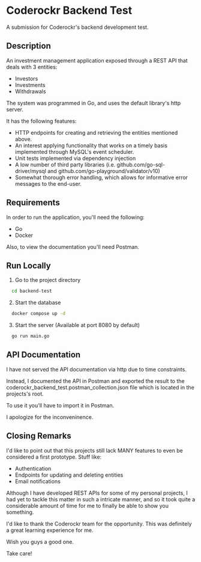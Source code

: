 # Coderockr Backend Test

A submission for Coderockr's backend development test.

## Description

An investment management application exposed through a REST API that deals with 3 entities:

- Investors
- Investments
- Withdrawals

The system was programmed in Go, and uses the default library's http server.

It has the following features:

- HTTP endpoints for creating and retrieving the entities mentioned above.
- An interest applying functionality that works on a timely basis implemented through MySQL's event scheduler.
- Unit tests implemented via dependency injection
- A low number of third party libraries (i.e. github.com/go-sql-driver/mysql and github.com/go-playground/validator/v10)
- Somewhat thorough error handling, which allows for informative error messages to the end-user.

## Requirements

In order to run the application, you'll need the following:

- Go
- Docker

Also, to view the documentation you'll need Postman.

## Run Locally

1. Go to the project directory

```bash
  cd backend-test
```

2. Start the database

```bash
  docker compose up -d
```

3. Start the server (Available at port 8080 by default)

```bash
  go run main.go
```

## API Documentation

I have not served the API documentation via http due to time constraints.

Instead, I documented the API in Postman and exported the result to the coderockr_backend_test.postman_collection.json file which is located in the projects's root.

To use it you'll have to import it in Postman.

I apologize for the inconveninence.

## Closing Remarks

I'd like to point out that this projects still lack MANY features to even be considered a first prototype. Stuff like:

- Authentication
- Endpoints for updating and deleting entities
- Email notifications

Although I have developed REST APIs for some of my personal projects, I had yet to tackle this matter in such a intricate manner, and so it took quite a considerable amount of time for me to finally be able to show you something.

I'd like to thank the Coderockr team for the opportunity. This was definitely a great learning experience for me.

Wish you guys a good one.

Take care!
